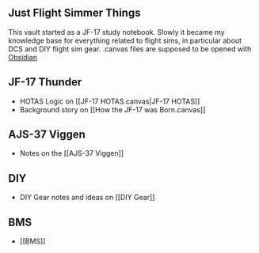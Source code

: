 ## Just Flight Simmer Things
This vault started as a JF-17 study notebook. Slowly it became my knowledge base for everything related to flight sims, in particular about DCS and DIY flight sim gear. 
.canvas files are supposed to be opened with [Obsidian](https://obsidian.md/)
## JF-17 Thunder
- HOTAS Logic on [[JF-17 HOTAS.canvas|JF-17 HOTAS]]
- Background story on [[How the JF-17 was Born.canvas]]
## AJS-37 Viggen
- Notes on the [[AJS-37 Viggen]]
## DIY
- DIY Gear notes and ideas on [[DIY Gear]]
## BMS
- [[BMS]]
